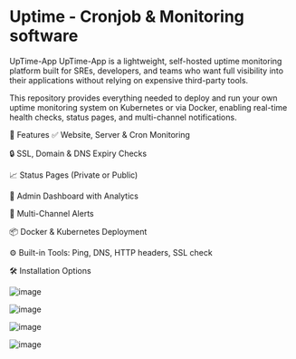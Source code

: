 # Uptime - Cronjob & Monitoring software

UpTime-App
UpTime-App is a lightweight, self-hosted uptime monitoring platform built for SREs, developers, and teams who want full visibility into their applications without relying on expensive third-party tools.

This repository provides everything needed to deploy and run your own uptime monitoring system on Kubernetes or via Docker, enabling real-time health checks, status pages, and multi-channel notifications.

🚀 Features
✅ Website, Server & Cron Monitoring

🔒 SSL, Domain & DNS Expiry Checks

📈 Status Pages (Private or Public)

🧠 Admin Dashboard with Analytics

📣 Multi-Channel Alerts

📦 Docker & Kubernetes Deployment

⚙️ Built-in Tools: Ping, DNS, HTTP headers, SSL check

🛠️ Installation Options

![image](https://github.com/user-attachments/assets/97f3bbce-68b6-4fe5-a014-aac50f13573f)

![image](https://github.com/user-attachments/assets/d440b54c-9d24-47bc-8651-7834343d1eb4)

![image](https://github.com/user-attachments/assets/afdc83d1-2aa4-4665-b21e-52b982778f7e)

![image](https://github.com/user-attachments/assets/c0ec5ac2-d3f4-48e7-99fd-b1308643cb45)
